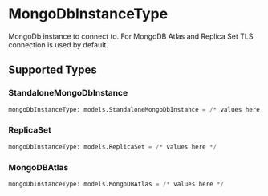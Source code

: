 # MongoDbInstanceType

MongoDb instance to connect to. For MongoDB Atlas and Replica Set TLS connection is used by default.


## Supported Types

### StandaloneMongoDbInstance

```python
mongoDbInstanceType: models.StandaloneMongoDbInstance = /* values here */
```

### ReplicaSet

```python
mongoDbInstanceType: models.ReplicaSet = /* values here */
```

### MongoDBAtlas

```python
mongoDbInstanceType: models.MongoDBAtlas = /* values here */
```


